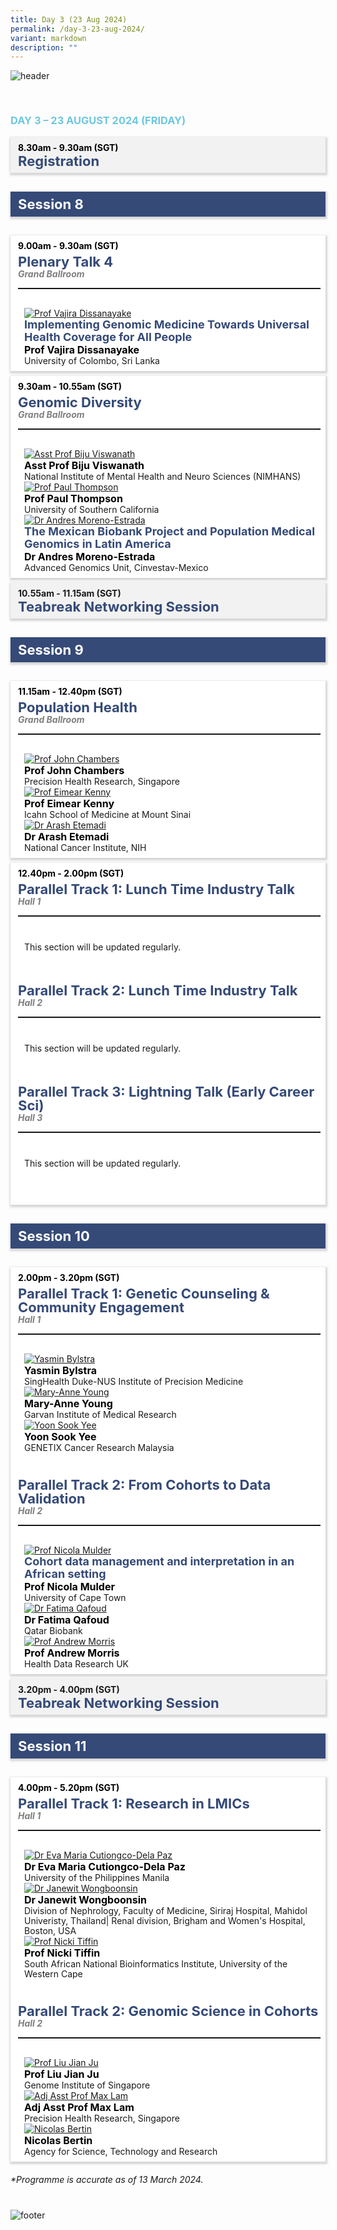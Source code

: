 ```yaml
---
title: Day 3 (23 Aug 2024)
permalink: /day-3-23-aug-2024/
variant: markdown
description: ""
---
```

<div>
	<img style="padding-bottom: 30px; widht: auto;" src="/images/Header%20Footer/Header__5_.png" alt="header">
</div>

<div>
	<h3 style="color: #6dc7e0; font-weight: 700" class="font-bold">
		DAY 3 – 23 AUGUST 2024 (FRIDAY)
	</h3>
</div>

<section>
	<div style="margin-left: 0; margin-bottom: 8px" class="bp-container is-fluid">
		<div class="row">
			<div class="col is-full">
				<div class="row">
					<div class="col is-12">
						<div style="background-color: #f2f2f2; box-shadow: 1px 2px 3px 2px rgb(215 215 215), -2px 0 6px -4px rgb(215 215 215); padding: 8px; padding-bottom: 6px; padding-left: 12px;" class="border bg-light h-100 position-relative bg-gray-light">
								<div class="bg-notice">
									<div style="padding-bottom: 0px" class="programme-time">
										<b style="color: #000; font-weight: 700">8.30am - 9.30am (SGT) </b>
									</div>
									<h4 style="margin: 0; color: #354a77!important; font-weight: 700; font-size: 22px" class="programme-title font-bold">Registration</h4>
								</div>
							</div>
						</div>
					</div>
				</div>
		</div>
	</div>
</section>

<section>
	<div style="background: #354a77; margin-top: 16px; box-shadow: 1px 2px 3px 2px rgb(215 215 215), -2px 0 6px -4px rgb(215 215 215); margin-left: 0px" class="bp-container is-fluid">
		<h4 style="padding: 2px 12px; color: #fff!important; font-weight: 700; font-size: 22px;line-height: 36px;">Session 8</h4>
	</div>
</section>
<section>
	<div style="margin-left: 0; margin-bottom: 8px" class="bp-container is-fluid">
		<div class="row">
			<div class="col is-full">
				<div class="row">
					<div class="col is-12">
						<div style="background-color: #fff; box-shadow: 1px 2px 3px 2px rgb(215 215 215), -2px 0 6px -4px rgb(215 215 215); padding: 8px; padding-left: 12px;" class="border h-100 position-relative">
							<div class="p-4">
								<div style="padding-bottom: 6px" class="programme-time">
									<b style="color: #000; font-weight: 700">9.00am - 9.30am (SGT) </b>
								</div>
								<h4 style="margin: 0; color: #354a77!important; font-weight: 700; font-size: 22px; line-height: 22px;" class="programme-title">
									Plenary Talk 4
								</h4>
								<i style="font-weight: bold; color: #7f7f7f">Grand Ballroom</i>
								<hr style="border-top: 1px solid #00000036;" class="my-3 border-primary">
								<div style="padding-top: 16px" class="programme-time"></div>
								<div class="speakers px-2">
									<div style="padding-left: 10px" class="row">
										<div class="col is-12 prog-speaker">
											<div class="row">
												<div class="col is-2">
													<a href="" class="speaker-name text-ellipsis" rel="noopener">
														<img class="speaker-image" src="/images/Speaker%20Photos%202024/vajira_dissanayake.png" alt="Prof Vajira Dissanayake"></a>
												</div>
												<div style="display: flex; justify-content: center; flex-direction: column; flex:1" class="col is-12">
													<div class="speaker-name text-ellipsis">
														<p style="font-size: 18px; color: #354a77!important; font-weight: 700; line-height: 20px; margin: 0;">Implementing Genomic Medicine Towards Universal Health Coverage for All People</p>
														<a style="text-decoration: none" href="" class="speaker-name text-ellipsis" rel="noopener">
															<b style="color: #000; font-size: 16px;">Prof Vajira Dissanayake
</b></a></div>
													<div style="line-height: 16px" class="text-ellipsis speaker-position">
														University of Colombo, Sri Lanka
													</div>
												</div>
											</div>
										</div>
									</div>
								</div>
							</div>
						</div>
					</div>
				</div>
			</div>
		</div>
	</div>
</section>

<section>
	<div style="margin-left: 0; margin-bottom: 8px" class="bp-container is-fluid">
		<div class="row">
			<div class="col is-full">
				<div class="row">
					<div class="col is-12">
						<div style="background-color: #fff; box-shadow: 1px 2px 3px 2px rgb(215 215 215), -2px 0 6px -4px rgb(215 215 215); padding: 8px; padding-left: 12px;" class="border h-100 position-relative">
							<div class="p-4">
								<div style="padding-bottom: 6px" class="programme-time">
									<b style="color: #000; font-weight: 700">9.30am - 10.55am (SGT)</b>
								</div>
								<h4 style="margin: 0; color: #354a77!important; font-weight: 700; font-size: 22px; line-height: 22px;" class="programme-title">
									Genomic Diversity
								</h4>
								<i style="font-weight: bold; color: #7f7f7f">Grand Ballroom</i>
								<hr style="border-top: 1px solid #00000036;" class="my-3 border-primary">
								<div style="padding-top: 16px" class="programme-time"></div>
								<div class="speakers px-2">
									<div style="padding-left: 10px" class="row">
										<div class="col is-12 prog-speaker">
											<div class="row">
												<div class="col is-2">
													<a href="" class="speaker-name text-ellipsis" rel="noopener">
														<img class="speaker-image" src="/images/Speaker%20Photos%202024/Placeholder.png" alt="Asst Prof Biju Viswanath"></a>
												</div>
												<div style="display: flex; justify-content: center; flex-direction: column; flex: 1" class="col is-12">
													<div class="speaker-name text-ellipsis">
														<a style="text-decoration: none" href="" class="speaker-name text-ellipsis" rel="noopener">
															<b style="color: #000; font-size: 16px;">Asst Prof Biju Viswanath</b></a></div>
													<div style="line-height: 16px" class="text-ellipsis speaker-position">
														National Institute of Mental Health and Neuro Sciences (NIMHANS)
													</div>
												</div>
											</div>
										</div>
									</div>
								</div>
								<div class="speakers px-2">
									<div style="padding-left: 10px" class="row">
										<div class="col is-12 prog-speaker">
											<div class="row">
												<div class="col is-2">
													<a href="" class="speaker-name text-ellipsis" rel="noopener">
														<img class="speaker-image" src="/images/Speaker%20Photos%202024/Placeholder.png" alt="Prof Paul Thompson"></a>
												</div>
												<div style="display: flex; justify-content: center; flex-direction: column; flex:1;" class="col is-12">
													<div class="speaker-name text-ellipsis">
														<a style="text-decoration: none" href="" class="speaker-name text-ellipsis" rel="noopener">
															<b style="color: #000; font-size: 16px;">Prof Paul Thompson </b></a></div>
													<div style="line-height: 16px" class="text-ellipsis speaker-position">
														University of Southern California
													</div>
												</div>
											</div>
										</div>
									</div>
								</div>
									<div class="speakers px-2">
									<div style="padding-left: 10px" class="row">
										<div class="col is-12 prog-speaker">
											<div class="row">
												<div class="col is-2">
													<a href="" class="speaker-name text-ellipsis" rel="noopener">
														<img class="speaker-image" src="/images/Speaker%20Photos%202024/Andres_Moreno_Estrada.png" alt="Dr Andres Moreno-Estrada"></a>
												</div>
												<div style="display: flex; justify-content: center; flex-direction: column; flex:1;" class="col is-12">
													<div class="speaker-name text-ellipsis">
														<p style="font-size: 18px; color: #354a77!important; font-weight: 700; line-height: 20px; margin: 0;">The Mexican Biobank Project and Population Medical Genomics in Latin America</p>
														<a style="text-decoration: none" href="" class="speaker-name text-ellipsis" rel="noopener">
															<b style="color: #000; font-size: 16px;">Dr Andres Moreno-Estrada</b></a></div>
													<div style="line-height: 16px" class="text-ellipsis speaker-position">
														Advanced Genomics Unit, Cinvestav-Mexico
													</div>
												</div>
											</div>
										</div>
									</div>
								</div>
							</div>
						</div>
					</div>
				</div>
			</div>
		</div>
	</div>
</section>

<section>
			<div style="margin-left: 0" class="bp-container is-fluid">
				<div class="row">
					<div class="col is-full">
						<div class="row">
							<div class="col is-12">
								<div style="background-color: #f2f2f2; box-shadow: 1px 2px 3px 2px rgb(215 215 215), -2px 0 6px -4px rgb(215 215 215); padding: 8px; padding-bottom: 6px; padding-left: 12px;" class="border bg-light h-100 position-relative bg-gray-light">
									<div class="bg-notice">
										<div style="padding-bottom: 0px" class="programme-time">
												<b>10.55am - 11.15am (SGT)</b>
										</div>
										<h4 style="margin: 0; color: #354a77!important; font-weight: 700; font-size: 22px" class="programme-title font-bold">Teabreak Networking Session</h4>
								</div>
							</div>
						</div>
					</div>
				</div>
		</div>
	</div>
</section>

<section>
	<div style="background: #354a77; margin-top: 16px; box-shadow: 1px 2px 3px 2px rgb(215 215 215), -2px 0 6px -4px rgb(215 215 215); margin-left: 0px" class="bp-container is-fluid">
		<h4 style="padding: 2px 12px; color: #fff!important; font-weight: 700; font-size: 22px;line-height: 36px;">Session 9</h4>
	</div>
</section>
<section>
	<div style="margin-left: 0; margin-bottom: 8px" class="bp-container is-fluid">
		<div class="row">
			<div class="col is-full">
				<div class="row">
					<div class="col is-12">
						<div style="background-color: #fff; box-shadow: 1px 2px 3px 2px rgb(215 215 215), -2px 0 6px -4px rgb(215 215 215); padding: 8px; padding-left: 12px;" class="border h-100 position-relative">
							<div class="p-4">
								<div style="padding-bottom: 6px" class="programme-time">
									<b style="color: #000; font-weight: 700">11.15am - 12.40pm (SGT)</b>
								</div>
								<h4 style="margin: 0; color: #354a77!important; font-weight: 700; font-size: 22px; line-height: 22px;" class="programme-title">
									Population Health
								</h4>
								<i style="font-weight: bold; color: #7f7f7f">Grand Ballroom</i>
								<hr style="border-top: 1px solid #00000036;" class="my-3 border-primary">
								<div style="padding-top: 16px" class="programme-time"></div>
								<div class="speakers px-2">
									<div style="padding-left: 10px" class="row">
										<div class="col is-12 prog-speaker">
											<div class="row">
												<div class="col is-2">
													<a href="" class="speaker-name text-ellipsis" rel="noopener">
														<img class="speaker-image" src="/images/Speaker%20Photos%202024/Placeholder.png" alt="Prof John Chambers"></a>
												</div>
												<div style="display: flex; justify-content: center; flex-direction: column; flex: 1" class="col is-12">
													<div class="speaker-name text-ellipsis">
														<a style="text-decoration: none" href="" class="speaker-name text-ellipsis" rel="noopener">
															<b style="color: #000; font-size: 16px;">Prof John Chambers</b></a></div>
													<div style="line-height: 16px" class="text-ellipsis speaker-position">
														Precision Health Research, Singapore
													</div>
												</div>
											</div>
										</div>
									</div>
								</div>
								<div class="speakers px-2">
									<div style="padding-left: 10px" class="row">
										<div class="col is-12 prog-speaker">
											<div class="row">
												<div class="col is-2">
													<a href="" class="speaker-name text-ellipsis" rel="noopener">
														<img class="speaker-image" src="/images/Speaker%20Photos%202024/Placeholder.png" alt="Prof Eimear Kenny"></a>
												</div>
												<div style="display: flex; justify-content: center; flex-direction: column; flex:1;" class="col is-12">
													<div class="speaker-name text-ellipsis">
														<a style="text-decoration: none" href="" class="speaker-name text-ellipsis" rel="noopener">
															<b style="color: #000; font-size: 16px;">Prof Eimear Kenny</b></a></div>
													<div style="line-height: 16px" class="text-ellipsis speaker-position">
														Icahn School of Medicine at Mount Sinai
													</div>
												</div>
											</div>
										</div>
									</div>
								</div>
									<div class="speakers px-2">
									<div style="padding-left: 10px" class="row">
										<div class="col is-12 prog-speaker">
											<div class="row">
												<div class="col is-2">
													<a href="" class="speaker-name text-ellipsis" rel="noopener">
														<img class="speaker-image" src="/images/Speaker%20Photos%202024/Arash_Etemadi.png" alt="Dr Arash Etemadi"></a>
												</div>
												<div style="display: flex; justify-content: center; flex-direction: column; flex:1;" class="col is-12">
													<div class="speaker-name text-ellipsis">
														<a style="text-decoration: none" href="" class="speaker-name text-ellipsis" rel="noopener">
															<b style="color: #000; font-size: 16px;">Dr Arash Etemadi</b></a></div>
													<div style="line-height: 16px" class="text-ellipsis speaker-position">
														National Cancer Institute, NIH
													</div>
												</div>
											</div>
										</div>
									</div>
								</div>
							</div>
						</div>
					</div>
				</div>
			</div>
		</div>
	</div>
</section>

<section>
	<div style="margin-left: 0; margin-bottom: 8px" class="bp-container is-fluid">
		<div class="row">
			<div class="col is-full">
				<div class="row">
					<div class="col is-12">
						<div style="background-color: #fff; box-shadow: 1px 2px 3px 2px rgb(215 215 215), -2px 0 6px -4px rgb(215 215 215); padding: 8px; padding-left: 12px;" class="border h-100 position-relative">
							<div class="p-4">
								<div style="padding-bottom: 6px" class="programme-time">
									<b style="color: #000; font-weight: 700">12.40pm - 2.00pm (SGT)</b>
								</div>
							<div style="padding-bottom: 50px">
								<h4 style="margin: 0; color: #354a77!important; font-weight: 700; font-size: 22px; line-height: 22px;" class="programme-title">
									Parallel Track 1: Lunch Time Industry Talk
								</h4>
								<i style="font-weight: bold; color: #7f7f7f">Hall 1</i>
								<hr style="border-top: 1px solid #00000036;" class="my-3 border-primary">
								<div style="padding-top: 16px" class="programme-time"></div>
								<div class="speakers px-2">
									<div style="padding-left: 10px" class="row">
										<div class="col is-12 prog-speaker">
											<div class="row">
													<div style="margin-top: 10px" class="text-ellipsis speaker-position">
														This section will be updated regularly.
													</div>
											</div>
										</div>
									</div>
								</div>
							</div>
							<div style="padding-bottom: 50px">
								<h4 style="margin: 0; color: #354a77!important; font-weight: 700; font-size: 22px; line-height: 22px;" class="programme-title">
									Parallel Track 2: Lunch Time Industry Talk
								</h4>
								<i style="font-weight: bold; color: #7f7f7f">Hall 2</i>
								<hr style="border-top: 1px solid #00000036;" class="my-3 border-primary">
								<div style="padding-top: 16px" class="programme-time"></div>
								<div class="speakers px-2">
									<div style="padding-left: 10px" class="row">
										<div class="col is-12 prog-speaker">
											<div class="row">
													<div style="margin-top: 10px" class="text-ellipsis speaker-position">
														This section will be updated regularly.
													</div>
											</div>
										</div>
									</div>
								</div>
							</div>
							<div style="padding-bottom: 50px">
								<h4 style="margin: 0; color: #354a77!important; font-weight: 700; font-size: 22px; line-height: 22px;" class="programme-title">
									Parallel Track 3: Lightning Talk (Early Career Sci)
								</h4>
								<i style="font-weight: bold; color: #7f7f7f">Hall 3</i>
								<hr style="border-top: 1px solid #00000036;" class="my-3 border-primary">
								<div style="padding-top: 16px" class="programme-time"></div>
								<div class="speakers px-2">
									<div style="padding-left: 10px" class="row">
										<div class="col is-12 prog-speaker">
											<div class="row">
													<div style="margin-top: 10px" class="text-ellipsis speaker-position">
														This section will be updated regularly.
													</div>
											</div>
										</div>
									</div>
								</div>
								</div>
							</div>
						</div>
					</div>
				</div>
			</div>
		</div>
	</div>
</section>

<section>
	<div style="background: #354a77; margin-top: 16px; box-shadow: 1px 2px 3px 2px rgb(215 215 215), -2px 0 6px -4px rgb(215 215 215); margin-left: 0px" class="bp-container is-fluid">
		<h4 style="padding: 2px 12px; color: #fff!important; font-weight: 700; font-size: 22px;line-height: 36px;">Session 10</h4>
	</div>
</section>
<section>
	<div style="margin-left: 0; margin-bottom: 8px" class="bp-container is-fluid">
		<div class="row">
			<div class="col is-full">
				<div class="row">
					<div class="col is-12">
						<div style="background-color: #fff; box-shadow: 1px 2px 3px 2px rgb(215 215 215), -2px 0 6px -4px rgb(215 215 215); padding: 8px; padding-left: 12px;" class="border h-100 position-relative">
							<div class="p-4">
								<div style="padding-bottom: 6px" class="programme-time">
									<b style="color: #000; font-weight: 700">2.00pm - 3.20pm (SGT)</b>
								</div>
								<div>
								<h4 style="margin: 0; color: #354a77!important; font-weight: 700; font-size: 22px; line-height: 22px;" class="programme-title">
									Parallel Track 1: Genetic Counseling &amp; Community Engagement
								</h4>
								<i style="font-weight: bold; color: #7f7f7f">Hall 1</i>
								<hr style="border-top: 1px solid #00000036;" class="my-3 border-primary">
								<div style="padding-top: 16px" class="programme-time"></div>
								<div class="speakers px-2">
									<div style="padding-left: 10px" class="row">
										<div class="col is-12 prog-speaker">
											<div class="row">
												<div class="col is-2">
													<a href="" class="speaker-name text-ellipsis" rel="noopener">
														<img class="speaker-image" src="/images/Speaker%20Photos%202024/Placeholder.png" alt="Yasmin Bylstra"></a>
												</div>
												<div style="display: flex; justify-content: center; flex-direction: column;flex:1;" class="col is-12">
													<div class="speaker-name text-ellipsis">
														<a style="text-decoration: none" href="" class="speaker-name text-ellipsis" rel="noopener">
															<b style="color: #000; font-size: 16px;">Yasmin Bylstra</b></a></div>
													<div style="line-height: 16px" class="text-ellipsis speaker-position">
														SingHealth Duke-NUS Institute of Precision Medicine
													</div>
												</div>
											</div>
										</div>
									</div>
								</div>
								<div class="speakers px-2">
									<div style="padding-left: 10px" class="row">
										<div class="col is-12 prog-speaker">
											<div class="row">
												<div class="col is-2">
													<a href="" class="speaker-name text-ellipsis" rel="noopener">
														<img class="speaker-image" src="/images/Speaker%20Photos%202024/Mary_Anne_Young.png" alt="Mary-Anne Young"></a>
												</div>
												<div style="display: flex; justify-content: center; flex-direction: column;flex:1;" class="col is-12">
													<div class="speaker-name text-ellipsis">
														<a style="text-decoration: none" href="" class="speaker-name text-ellipsis" rel="noopener">
															<b style="color: #000; font-size: 16px;">Mary-Anne Young</b></a></div>
													<div style="line-height: 16px" class="text-ellipsis speaker-position">
														Garvan Institute of Medical Research
													</div>
												</div>
											</div>
										</div>
									</div>
								</div>
								<div class="speakers px-2">
									<div style="padding-left: 10px" class="row">
										<div class="col is-12 prog-speaker">
											<div class="row">
												<div class="col is-2">
													<a href="" class="speaker-name text-ellipsis" rel="noopener">
														<img class="speaker-image" src="/images/Speaker%20Photos%202024/Sook_Yee_Yoon.png" alt="Yoon Sook Yee"></a>
												</div>
												<div style="display: flex; justify-content: center; flex-direction: column;flex:1;" class="col is-12">
													<div class="speaker-name text-ellipsis">
														<a style="text-decoration: none" href="" class="speaker-name text-ellipsis" rel="noopener">
															<b style="color: #000; font-size: 16px;">Yoon Sook Yee</b></a>
													</div>
													<div style="line-height: 16px" class="text-ellipsis speaker-position">
														GENETIX Cancer Research Malaysia
													</div>
												</div>
											</div>
										</div>
									</div>
								</div>
									<div>
								<h4 style="margin: 0; color: #354a77!important; font-weight: 700; font-size: 22px; line-height: 22px;margin-top: 40px;" class="programme-title">
									Parallel Track 2: From Cohorts to Data Validation
								</h4>
								<i style="font-weight: bold; color: #7f7f7f">Hall 2</i>
								<hr style="border-top: 1px solid #00000036;" class="my-3 border-primary">
								<div style="padding-top: 16px" class="programme-time"></div>
								<div class="speakers px-2">
									<div style="padding-left: 10px" class="row">
										<div class="col is-12 prog-speaker">
											<div class="row">
												<div class="col is-2">
													<a href="" class="speaker-name text-ellipsis" rel="noopener">
														<img class="speaker-image" src="/images/Speaker%20Photos%202024/Nicola_Mulder.png" alt="Prof Nicola Mulder"></a>
												</div>
												<div style="display: flex; justify-content: center; flex-direction: column;flex:1;" class="col is-12">
													<div class="speaker-name text-ellipsis">
															<p style="font-size: 18px; color: #354a77!important; font-weight: 700; line-height: 20px; margin: 0;">Cohort data management and interpretation in an African setting
</p>
														<a style="text-decoration: none" href="" class="speaker-name text-ellipsis" rel="noopener">
															<b style="color: #000; font-size: 16px;">Prof Nicola Mulder
</b></a>
													</div>
													<div style="line-height: 16px" class="text-ellipsis speaker-position">
														University of Cape Town
													</div>
												</div>
											</div>
										</div>
									</div>
								</div>
								<div class="speakers px-2">
									<div style="padding-left: 10px" class="row">
										<div class="col is-12 prog-speaker">
											<div class="row">
												<div class="col is-2">
													<a href="" class="speaker-name text-ellipsis" rel="noopener">
														<img class="speaker-image" src="/images/Speaker%20Photos%202024/Placeholder.png" alt="Dr Fatima Qafoud"></a>
												</div>
												<div style="display: flex; justify-content: center; flex-direction: column; flex:1;" class="col is-12">
													<div class="speaker-name text-ellipsis">
														<a style="text-decoration: none" href="" class="speaker-name text-ellipsis" rel="noopener">
															<b style="color: #000; font-size: 16px;">Dr Fatima Qafoud</b></a>
													</div>
													<div style="line-height: 16px" class="text-ellipsis speaker-position">
														Qatar Biobank
													</div>
												</div>
											</div>
										</div>
									</div>
								</div>
								<div class="speakers px-2">
									<div style="padding-left: 10px" class="row">
										<div class="col is-12 prog-speaker">
											<div class="row">
												<div class="col is-2">
													<a href="" class="speaker-name text-ellipsis" rel="noopener">
														<img class="speaker-image" src="/images/Speaker%20Photos%202024/Placeholder.png" alt="Prof Andrew Morris"></a>
												</div>
												<div style="display: flex; justify-content: center; flex-direction: column;flex:1;" class="col is-12">
													<div class="speaker-name text-ellipsis">
														<a style="text-decoration: none" href="" class="speaker-name text-ellipsis" rel="noopener">
															<b style="color: #000; font-size: 16px;">Prof Andrew Morris</b></a>
													</div>
													<div style="line-height: 16px" class="text-ellipsis speaker-position">
														Health Data Research UK
													</div>
												</div>
											</div>
										</div>
									</div>
								</div>
							</div>
						</div>
					</div>
				</div>
			</div>
		</div>
	</div>
</div>
</div>
</section>

<section>
			<div style="margin-left: 0" class="bp-container is-fluid">
				<div class="row">
					<div class="col is-full">
						<div class="row">
							<div class="col is-12">
								<div style="background-color: #f2f2f2; box-shadow: 1px 2px 3px 2px rgb(215 215 215), -2px 0 6px -4px rgb(215 215 215); padding: 8px; padding-bottom: 6px; padding-left: 12px;" class="border bg-light h-100 position-relative bg-gray-light">
									<div class="bg-notice">
										<div style="padding-bottom: 0px" class="programme-time">
												<b>3.20pm - 4.00pm (SGT)</b>
										</div>
										<h4 style="margin: 0; color: #354a77!important; font-weight: 700; font-size: 22px" class="programme-title font-bold">Teabreak Networking Session
</h4>
								</div>
							</div>
						</div>
					</div>
				</div>
		</div>
	</div>
</section>

<section>
	<div style="background: #354a77; margin-top: 16px; box-shadow: 1px 2px 3px 2px rgb(215 215 215), -2px 0 6px -4px rgb(215 215 215); margin-left: 0px" class="bp-container is-fluid">
		<h4 style="padding: 2px 12px; color: #fff!important; font-weight: 700; font-size: 22px;line-height: 36px;">Session 11</h4>
	</div>
</section>

<section>
	<div style="margin-left: 0; margin-bottom: 8px" class="bp-container is-fluid">
		<div class="row">
			<div class="col is-full">
				<div class="row">
					<div class="col is-12">
						<div style="background-color: #fff; box-shadow: 1px 2px 3px 2px rgb(215 215 215), -2px 0 6px -4px rgb(215 215 215); padding: 8px; padding-left: 12px;" class="border h-100 position-relative">
							<div class="p-4">
								<div style="padding-bottom: 6px" class="programme-time">
									<b style="color: #000; font-weight: 700">4.00pm - 5.20pm (SGT)</b>
								</div>
								<div>
								<h4 style="margin: 0; color: #354a77!important; font-weight: 700; font-size: 22px; line-height: 22px;" class="programme-title">
									Parallel Track 1: Research in LMICs
								</h4>
								<i style="font-weight: bold; color: #7f7f7f">Hall 1</i>
								<hr style="border-top: 1px solid #00000036;" class="my-3 border-primary">
								<div style="padding-top: 16px" class="programme-time"></div>
								<div class="speakers px-2">
									<div style="padding-left: 10px" class="row">
										<div class="col is-12 prog-speaker">
											<div class="row">
												<div class="col is-2">
													<a href="" class="speaker-name text-ellipsis" rel="noopener">
														<img class="speaker-image" src="/images/Speaker%20Photos%202024/Placeholder.png" alt="Dr Eva Maria Cutiongco-Dela Paz"></a>
												</div>
												<div style="display: flex; justify-content: center; flex-direction: column;flex:1;" class="col is-12">
													<div class="speaker-name text-ellipsis">
														<a style="text-decoration: none" href="" class="speaker-name text-ellipsis" rel="noopener">
															<b style="color: #000; font-size: 16px;">Dr Eva Maria Cutiongco-Dela Paz</b></a></div>
													<div style="line-height: 16px" class="text-ellipsis speaker-position">
														University of the Philippines Manila
													</div>
												</div>
											</div>
										</div>
									</div>
								</div>
								<div class="speakers px-2">
									<div style="padding-left: 10px" class="row">
										<div class="col is-12 prog-speaker">
											<div class="row">
												<div class="col is-2">
													<a href="" class="speaker-name text-ellipsis" rel="noopener">
														<img class="speaker-image" src="/images/Speaker%20Photos%202024/Janewit_Wongboonsin.png" alt="Dr Janewit Wongboonsin"></a>
												</div>
												<div style="display: flex; justify-content: center; flex-direction: column; flex:1;" class="col is-12">
													<div class="speaker-name text-ellipsis">
														<a style="text-decoration: none" href="" class="speaker-name text-ellipsis" rel="noopener">
															<b style="color: #000; font-size: 16px;">Dr Janewit Wongboonsin</b></a></div>
													<div style="line-height: 16px" class="text-ellipsis speaker-position">
														Division of Nephrology, Faculty of Medicine, Siriraj Hospital, Mahidol Univeristy, Thailand| Renal division, Brigham and Women's Hospital, Boston, USA
													</div>
												</div>
											</div>
										</div>
									</div>
								</div>
								<div class="speakers px-2">
									<div style="padding-left: 10px" class="row">
										<div class="col is-12 prog-speaker">
											<div class="row">
												<div class="col is-2">
													<a href="" class="speaker-name text-ellipsis" rel="noopener">
														<img class="speaker-image" src="/images/Speaker%20Photos%202024/Nicola_C_Tiffin.png" alt="Prof Nicki Tiffin"></a>
												</div>
												<div style="display: flex; justify-content: center; flex-direction: column;flex:1;" class="col is-12">
													<div class="speaker-name text-ellipsis">
														<a style="text-decoration: none" href="" class="speaker-name text-ellipsis" rel="noopener">
															<b style="color: #000; font-size: 16px;">Prof Nicki Tiffin</b></a>
													</div>
													<div style="line-height: 16px" class="text-ellipsis speaker-position">
														South African National Bioinformatics Institute, University of the Western Cape
													</div>
												</div>
											</div>
										</div>
									</div>
								</div>
									<div>
								<h4 style="margin: 0; color: #354a77!important; font-weight: 700; font-size: 22px; line-height: 22px;margin-top: 40px;" class="programme-title">
									Parallel Track 2: Genomic Science in Cohorts
								</h4>
								<i style="font-weight: bold; color: #7f7f7f">Hall 2</i>
								<hr style="border-top: 1px solid #00000036;" class="my-3 border-primary">
								<div style="padding-top: 16px" class="programme-time"></div>
								<div class="speakers px-2">
									<div style="padding-left: 10px" class="row">
										<div class="col is-12 prog-speaker">
											<div class="row">
												<div class="col is-2">
													<a href="" class="speaker-name text-ellipsis" rel="noopener">
														<img class="speaker-image" src="/images/Speaker%20Photos%202024/Placeholder.png" alt="Prof Liu Jian Ju"></a>
												</div>
												<div style="display: flex; justify-content: center; flex-direction: column;flex:1;" class="col is-12">
													<div class="speaker-name text-ellipsis">
														<a style="text-decoration: none" href="" class="speaker-name text-ellipsis" rel="noopener">
															<b style="color: #000; font-size: 16px;">Prof Liu Jian Ju</b></a>
													</div>
													<div style="line-height: 16px" class="text-ellipsis speaker-position">
														Genome Institute of Singapore
													</div>
												</div>
											</div>
										</div>
									</div>
								</div>
								<div class="speakers px-2">
									<div style="padding-left: 10px" class="row">
										<div class="col is-12 prog-speaker">
											<div class="row">
												<div class="col is-2">
													<a href="" class="speaker-name text-ellipsis" rel="noopener">
														<img class="speaker-image" src="/images/Speaker%20Photos%202024/Max_Lam.png" alt="Adj Asst Prof Max Lam"></a>
												</div>
												<div style="display: flex; justify-content: center; flex-direction: column; flex:1;" class="col is-12">
													<div class="speaker-name text-ellipsis">
														<a style="text-decoration: none" href="" class="speaker-name text-ellipsis" rel="noopener">
															<b style="color: #000; font-size: 16px;">Adj Asst Prof Max Lam</b></a>
													</div>
													<div style="line-height: 16px" class="text-ellipsis speaker-position">
														Precision Health Research, Singapore
													</div>
												</div>
											</div>
										</div>
									</div>
								</div>
								<div class="speakers px-2">
									<div style="padding-left: 10px" class="row">
										<div class="col is-12 prog-speaker">
											<div class="row">
												<div class="col is-2">
													<a href="" class="speaker-name text-ellipsis" rel="noopener">
														<img class="speaker-image" src="/images/Speaker%20Photos%202024/Placeholder.png" alt="Nicolas Bertin"></a>
												</div>
												<div style="display: flex; justify-content: center; flex-direction: column;flex:1;" class="col is-12">
													<div class="speaker-name text-ellipsis">
														<a style="text-decoration: none" href="" class="speaker-name text-ellipsis" rel="noopener">
															<b style="color: #000; font-size: 16px;">Nicolas Bertin</b></a>
													</div>
													<div style="line-height: 16px" class="text-ellipsis speaker-position">
														Agency for Science, Technology and Research
													</div>
												</div>
											</div>
										</div>
									</div>
								</div>
							</div>
						</div>
					</div>
				</div>
			</div>
		</div>
	</div>
</div>
</div>
</section>

<section>
	<div style="margin-top: 20px; margin-left:0" class="bp-container is-fluid">
		<i>*Programme is accurate as of 13 March 2024.</i>
	</div>
</section>

<div>
	<img style="padding-top: 40px; widht: auto;" src="/images/Header%20Footer/Footer__4_.png" alt="footer">
</div>